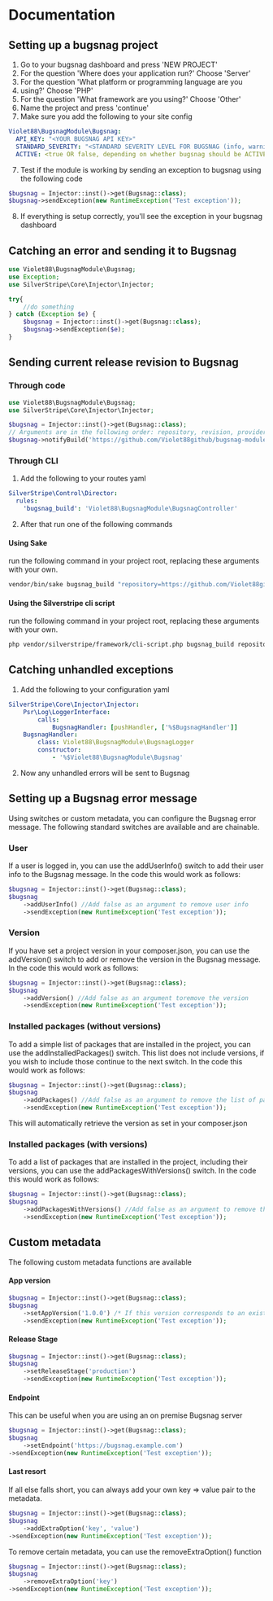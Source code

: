 # Documentation
## Setting up a bugsnag project
1. Go to your bugsnag dashboard and press 'NEW PROJECT'
2. For the question 'Where does your application run?' Choose 'Server'
3. For the question 'What platform or programming language are you
4. using?' Choose 'PHP'
5. For the question 'What framework are you using?' Choose 'Other'
6. Name the project and press 'continue'
7. Make sure you add the following to your site config
```yaml
Violet88\BugsnagModule\Bugsnag:
  API_KEY: "<YOUR BUGSNAG API KEY>"
  STANDARD_SEVERITY: "<STANDARD SEVERITY LEVEL FOR BUGSNAG (info, warning, error>"
  ACTIVE: <true OR false, depending on whether bugsnag should be ACTIVE>
```
7. Test if the module is working by sending an exception to bugsnag using the following code
```php
$bugsnag = Injector::inst()->get(Bugsnag::class);
$bugsnag->sendException(new RuntimeException('Test exception'));
```
8. If everything is setup correctly, you'll see the exception in your bugsnag dashboard


## Catching an error and sending it to Bugsnag
```php
use Violet88\BugsnagModule\Bugsnag;
use Exception;
use SilverStripe\Core\Injector\Injector;

try{
    //do something
} catch (Exception $e) {
    $bugsnag = Injector::inst()->get(Bugsnag::class);
    $bugsnag->sendException($e);
}
```
## Sending current release revision to Bugsnag
### Through code
```php
use Violet88\BugsnagModule\Bugsnag;
use SilverStripe\Core\Injector\Injector;

$bugsnag = Injector::inst()->get(Bugsnag::class);
// Arguments are in the following order: repository, revision, provider, builderName
$bugsnag->notifyBuild('https://github.com/Violet88github/bugsnag-module', '1.0.0', 'github', 'Sven');
```
### Through CLI
1. Add the following to your routes yaml
```yaml
SilverStripe\Control\Director:
  rules:
    'bugsnag_build': 'Violet88\BugsnagModule\BugsnagController'
```
2. After that run one of the following commands
#### Using Sake
run the following command in your project root, replacing these arguments with your own.
```bash
vendor/bin/sake bugsnag_build "repository=https://github.com/Violet88github/bugsnag-module&revision=1.0.0&provider=github&builderName=Sven&appVersion=1.0.0"
```
#### Using the Silverstripe cli script
run the following command in your project root, replacing these arguments with your own.
```bash
php vendor/silverstripe/framework/cli-script.php bugsnag_build repository=https://github.com/Violet88github/bugsnag-module revision=1.0.0 provider=github builderName=sven appVersion=1.0.0
```

## Catching unhandled exceptions
1. Add the following to your configuration yaml
```yaml
SilverStripe\Core\Injector\Injector:
    Psr\Log\LoggerInterface:
        calls:
            BugsnagHandler: [pushHandler, ['%$BugsnagHandler']]
    BugsnagHandler:
        class: Violet88\BugsnagModule\BugsnagLogger
        constructor:
            - '%$Violet88\BugsnagModule\Bugsnag'
```
2. Now any unhandled errors will be sent to Bugsnag

## Setting up a Bugsnag error message
Using switches or custom metadata, you can configure the Bugsnag error message. The following standard switches are available and are chainable.
### User
If a user is logged in, you can use the addUserInfo() switch to add their user info to the Bugsnag message. In the code this would work as follows:
```php
$bugsnag = Injector::inst()->get(Bugsnag::class);
$bugsnag
    ->addUserInfo() //Add false as an argument to remove user info
    ->sendException(new RuntimeException('Test exception'));
```
### Version
If you have set a project version in your composer.json, you can use the addVersion() switch to add or remove the version in the Bugsnag message. In the code this would work as follows:
```php
$bugsnag = Injector::inst()->get(Bugsnag::class);
$bugsnag
    ->addVersion() //Add false as an argument toremove the version
    ->sendException(new RuntimeException('Test exception'));
```
### Installed packages (without versions)
To add a simple list of packages that are installed in the project, you can use the addInstalledPackages() switch. This list does not include versions, if you wish to include those continue to the next switch. In the code this would work as follows:
```php
$bugsnag = Injector::inst()->get(Bugsnag::class);
$bugsnag
    ->addPackages() //Add false as an argument to remove the list of packages
    ->sendException(new RuntimeException('Test exception'));
```
This will automatically retrieve the version as set in your composer.json
### Installed packages (with versions)
To add a list of packages that are installed in the project, including their versions, you can use the addPackagesWithVersions() switch. In the code this would work as follows:
```php
$bugsnag = Injector::inst()->get(Bugsnag::class);
$bugsnag
    ->addPackagesWithVersions() //Add false as an argument to remove the list of packages
    ->sendException(new RuntimeException('Test exception'));
```
## Custom metadata
The following custom metadata functions are available
#### App version
```php
$bugsnag = Injector::inst()->get(Bugsnag::class);
$bugsnag
    ->setAppVersion('1.0.0') /* If this version corresponds to an existing release version in Bugsnag, it will be findable under that release in the dashboard */
    ->sendException(new RuntimeException('Test exception'));
```
#### Release Stage
```php
$bugsnag = Injector::inst()->get(Bugsnag::class);
$bugsnag
    ->setReleaseStage('production')
    ->sendException(new RuntimeException('Test exception'));
```

#### Endpoint
This can be useful when you are using an on premise Bugsnag server
```php
$bugsnag = Injector::inst()->get(Bugsnag::class);
$bugsnag
    ->setEndpoint('https://bugsnag.example.com')
->sendException(new RuntimeException('Test exception'));
```

#### Last resort
If all else falls short, you can always add your own key => value pair to the metadata.
```php
$bugsnag = Injector::inst()->get(Bugsnag::class);
$bugsnag
    ->addExtraOption('key', 'value')
->sendException(new RuntimeException('Test exception'));
```
To remove certain metadata, you can use the removeExtraOption() function
```php
$bugsnag = Injector::inst()->get(Bugsnag::class);
$bugsnag
    ->removeExtraOption('key')
->sendException(new RuntimeException('Test exception'));
```
